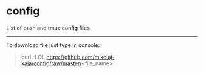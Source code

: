 # config
List of bash and tmux config files

---

To download file just type in console:<br />
> curl -LOL https://github.com/mikolaj-kaja/config/raw/master/<file_name>

